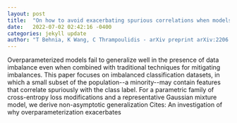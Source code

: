 ```yaml
---
layout: post
title:  "On how to avoid exacerbating spurious correlations when models are overparameterized"
date:   2022-07-02 02:42:16 -0400
categories: jekyll update
author: "T Behnia, K Wang, C Thrampoulidis - arXiv preprint arXiv:2206.12739, 2022"
---
```

Overparameterized models fail to generalize well in the presence of data imbalance even when combined with traditional techniques for mitigating imbalances. This paper focuses on imbalanced classification datasets, in which a small subset of the population--a minority--may contain features that correlate spuriously with the class label. For a parametric family of cross-entropy loss modifications and a representative Gaussian mixture model, we derive non-asymptotic generalization  Cites: An investigation of why overparameterization exacerbates